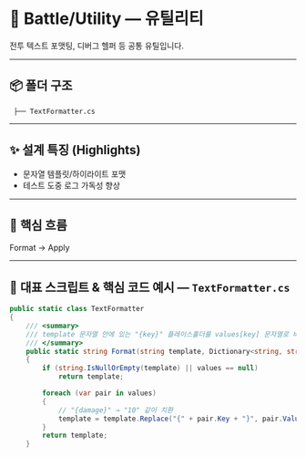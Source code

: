 # 🧰 Battle/Utility — 유틸리티

전투 텍스트 포맷팅, 디버그 헬퍼 등 공통 유틸입니다.

---

## 📦 폴더 구조
```
 ├── TextFormatter.cs
```

---

## ✨ 설계 특징 (Highlights)
- 문자열 템플릿/하이라이트 포맷
- 테스트 도중 로그 가독성 향상

---

## 🔁 핵심 흐름
Format → Apply

---

## 🧩 대표 스크립트 & 핵심 코드 예시 — `TextFormatter.cs`
```csharp
public static class TextFormatter
{
    /// <summary>
    /// template 문자열 안에 있는 "{key}" 플레이스홀더를 values[key] 문자열로 바꿔 줍니다.
    /// </summary>
    public static string Format(string template, Dictionary<string, string> values)
    {
        if (string.IsNullOrEmpty(template) || values == null)
            return template;

        foreach (var pair in values)
        {
            // "{damage}" → "10" 같이 치환
            template = template.Replace("{" + pair.Key + "}", pair.Value);
        }
        return template;
    }
```
